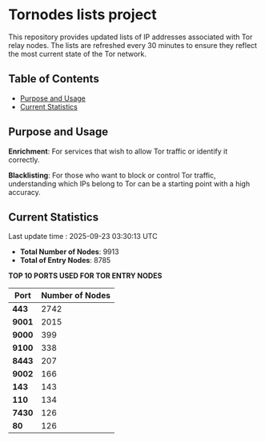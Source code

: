 # Tornodes lists project

This repository provides updated lists of IP addresses associated with Tor relay nodes. The lists are refreshed every 30 minutes to ensure they reflect the most current state of the Tor network.

## Table of Contents

- [Purpose and Usage](#purpose-and-usage)
- [Current Statistics](#current-statistics)


## Purpose and Usage

**Enrichment**: For services that wish to allow Tor traffic or identify it correctly.

**Blacklisting**: For those who want to block or control Tor traffic, understanding which IPs belong to Tor can be a starting point with a high accuracy.

## Current Statistics

Last update time : 2025-09-23 03:30:13 UTC

- **Total Number of Nodes**: 9913
- **Total of Entry Nodes**: 8785

**TOP 10 PORTS USED FOR TOR ENTRY NODES**

| **Port** | **Number of Nodes** |
|------|-----------------|
| **443**   | 2742  |
| **9001**   | 2015  |
| **9000**   | 399  |
| **9100**   | 338  |
| **8443**   | 207  |
| **9002**   | 166  |
| **143**   | 143  |
| **110**   | 134  |
| **7430**   | 126  |
| **80**   | 126  |

